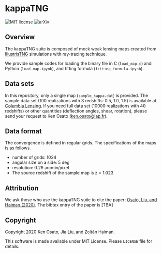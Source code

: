 # kappaTNG

[![MIT license](https://img.shields.io/badge/License-MIT-blue.svg)](https://lbesson.mit-license.org/)
[![arXiv](https://img.shields.io/badge/arXiv-2010.xxxxx-b31b1b.svg)](https://arxiv.org/abs/2010.xxxxx)


## Overview

The kappaTNG suite is composed of mock weak lensing maps created
from [IllustrisTNG](https://www.tng-project.org/) simulations
with ray-tracing technique.

We provide sample codes for loading the binary file in C (`load_map.c`)
and Python (`load_map.ipynb`), and fitting formula (`fitting_formula.ipynb`).


## Data sets
In this repository, only a single map (`sample_kappa.dat`) is provided.
The sample data set (100 realizations with 3 redshifts: 0.5, 1.0, 1.5)
is available at [Columbia Lensing](http://columbialensing.org/).
If you need full data set (10000 realizations with 40 redshifts) or
other quantities (deflection angles, shear, rotation),
please send your request to Ken Osato (ken.osato@iap.fr).


## Data format
The convergence is defined in regular grids. The specifications of the maps is as follows.

* number of grids: 1024
* angular size on a side: 5 deg
* resolution: 0.29 arcmin/pixel
* The source redshift of the sample map is z = 1.023.


## Attribution
We ask those who use the kappaTNG suite to cite the paper:
[Osato, Liu, and Haiman (2020)](https://arxiv.org/abs/2010.xxxxx).
The bibtex entry of the paper is [TBA]


## Copyright
Copyright 2020 Ken Osato, Jia Liu, and Zoltán Haiman.

This software is made available under MIT License. Please `LICENSE` file for details.
